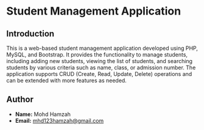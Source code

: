 # Student Management Application

## Introduction
This is a web-based student management application developed using PHP, MySQL, and Bootstrap. It provides the functionality to manage students, including adding new students, viewing the list of students, and searching students by various criteria such as name, class, or admission number. The application supports CRUD (Create, Read, Update, Delete) operations and can be extended with more features as needed.

## Author
- **Name:** Mohd Hamzah
- **Email:** mhd123hamzah@gmail.com
